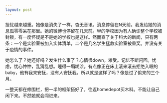 ```yaml
---
layout: post
---
```


担忧越来越重。她像是消失了一样，杳无音讯。消息停留在N天前。我发给她的消息孤零零呆在那里。她的微博也停留在几天前。W的学校因为有人确诊整个学校被封锁，有一度怀疑是不是她的学校也是这样。然而查了关于科大的新闻，只有两条：一个是实验室被加入实体清单，二个是几名学生拯救实验室被重奖。并没有关于疫情的事件。

她怎么了？她还好吗？发生什么事了？心情很down，难受。记忆不断闪回。忧虑，忧心忡忡，乱猜乱想。睡得一塌糊涂。有点像正在床上滚来滚去拒绝入眠的baby，他有我来安抚，没有人安抚我。所以就是这样了吗？像是过了偷来的三个月。

一整天都在修围栏，把一半的框架搭好了，往返homedepot买木料。不能让自己闲下来。不然她就会闯进来。